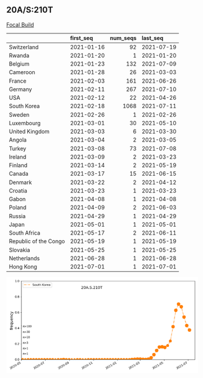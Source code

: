 

## 20A/S:210T
[Focal Build]()

|                       | first_seq   |   num_seqs | last_seq   |
|:----------------------|:------------|-----------:|:-----------|
| Switzerland           | 2021-01-16  |         92 | 2021-07-19 |
| Rwanda                | 2021-01-20  |          1 | 2021-01-20 |
| Belgium               | 2021-01-23  |        132 | 2021-07-09 |
| Cameroon              | 2021-01-28  |         26 | 2021-03-03 |
| France                | 2021-02-03  |        161 | 2021-06-26 |
| Germany               | 2021-02-11  |        267 | 2021-07-10 |
| USA                   | 2021-02-12  |         22 | 2021-04-26 |
| South Korea           | 2021-02-18  |       1068 | 2021-07-11 |
| Sweden                | 2021-02-26  |          1 | 2021-02-26 |
| Luxembourg            | 2021-03-01  |         30 | 2021-05-10 |
| United Kingdom        | 2021-03-03  |          6 | 2021-03-30 |
| Angola                | 2021-03-04  |          2 | 2021-03-05 |
| Turkey                | 2021-03-08  |         73 | 2021-07-08 |
| Ireland               | 2021-03-09  |          2 | 2021-03-23 |
| Finland               | 2021-03-14  |          2 | 2021-05-19 |
| Canada                | 2021-03-17  |         15 | 2021-06-15 |
| Denmark               | 2021-03-22  |          2 | 2021-04-12 |
| Croatia               | 2021-03-23  |          1 | 2021-03-23 |
| Gabon                 | 2021-04-08  |          1 | 2021-04-08 |
| Poland                | 2021-04-09  |          2 | 2021-06-03 |
| Russia                | 2021-04-29  |          1 | 2021-04-29 |
| Japan                 | 2021-05-01  |          1 | 2021-05-01 |
| South Africa          | 2021-05-17  |          2 | 2021-06-11 |
| Republic of the Congo | 2021-05-19  |          1 | 2021-05-19 |
| Slovakia              | 2021-05-25  |          1 | 2021-05-25 |
| Netherlands           | 2021-06-28  |          1 | 2021-06-28 |
| Hong Kong             | 2021-07-01  |          1 | 2021-07-01 |

![Overall trends 20A.S.210T](/overall_trends_figures/overall_trends_20A.S.210T.png)